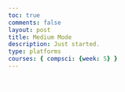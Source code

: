 ```yaml
---
toc: true
comments: false
layout: post
title: Medium Mode
description: Just started.
type: platforms
courses: { compsci: {week: 5} }
---
```


<style>
    .canvas-container {
        display: flex;
        position: fixed;
    }
    canvas {
        margin: 0;
        border: 1px solid white;
    }
</style>
     
<!-- Prepare background DOM canvas -->
<canvas id="BackyRoundyCanvas"></canvas>

<script>
    const canvas = document.getElementById("BackyRoundyCanvas");
    const ctx = canvas.getContext('2d');

    const backgroundImg = new Image();
    backgroundImg.src = '{{site.baseurl}}/images/Backy_Roundy.jpg';

    backgroundImg.onload = function () {
        const WIDTH = 1280; // Constant width
        const HEIGHT = 650; // Constant height
        const ASPECT_RATIO = WIDTH / HEIGHT;

        const canvasWidth = window.innerWidth;
        const canvasHeight = canvasWidth / ASPECT_RATIO;

        canvas.width = canvasWidth;
        canvas.height = canvasHeight;
        canvas.style.width = `${canvasWidth}px`;
        canvas.style.height = `${canvasHeight}px`;

        var gameSpeed = 2;

        class Layer {
            constructor(image, speedRatio, initialY) {
                this.x = 0;
                this.y = initialY; // Set a new initial value for y
                this.width = WIDTH;
                this.height = HEIGHT;
                this.image = image;
                this.speedRatio = speedRatio;
                this.speed = gameSpeed * this.speedRatio;
                this.frame = 0;
            }
            update() {
                this.x = (this.x - this.speed) % this.width;
            }
            draw() {
                ctx.drawImage(this.image, this.x, this.y);
                ctx.drawImage(this.image, this.x + this.width, this.y);
            }
        }

        var backgroundObj = new Layer(backgroundImg, 0.5, 0); // Set initial Y position to 200

        function background() {
            backgroundObj.update();
            backgroundObj.draw();
            requestAnimationFrame(background);
        }
        background();
    };

    function easy() {
        console.log("It works")
    }
</script>